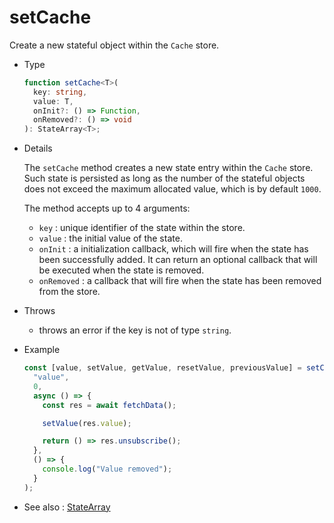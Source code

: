 # setCache

Create a new stateful object within the `Cache` store.

- Type

  ```ts
  function setCache<T>(
    key: string,
    value: T,
    onInit?: () => Function,
    onRemoved?: () => void
  ): StateArray<T>;
  ```

- Details

  The `setCache` method creates a new state entry within the `Cache` store. Such state is persisted as long as the number of the stateful objects does not exceed the maximum allocated value, which is by default `1000`.

  The method accepts up to 4 arguments:

  - `key` : unique identifier of the state within the store.
  - `value` : the initial value of the state.
  - `onInit` : a initialization callback, which will fire when the state has been successfully added. It can return an optional callback that will be executed when the state is removed.
  - `onRemoved` : a callback that will fire when the state has been removed from the store.

- Throws

  - throws an error if the key is not of type `string`.

- Example

  ```ts
  const [value, setValue, getValue, resetValue, previousValue] = setCache(
    "value",
    0,
    async () => {
      const res = await fetchData();

      setValue(res.value);

      return () => res.unsubscribe();
    },
    () => {
      console.log("Value removed");
    }
  );
  ```

- See also :
  [StateArray](/recursive-docs/core/StateArray)
